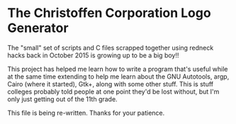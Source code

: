 # The Christoffen Corporation Logo Generator
The "small" set of scripts and C files scrapped together using redneck hacks back in October 2015 is growing up to be a big boy!!

This project has helped me learn how to write a program that's useful while at the same time extending to help me learn about the GNU Autotools, argp, Cairo (where it started), Gtk+, along with some other stuff. This is stuff colleges probably told people at one point they'd be lost without, but I'm only just getting out of the 11th grade.

This file is being re-written. Thanks for your patience.
